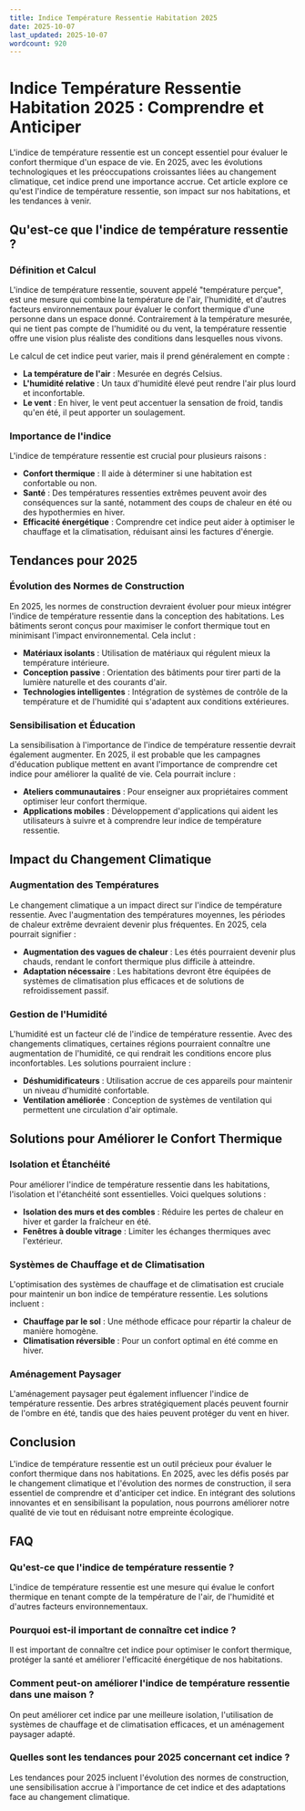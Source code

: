 ```yaml
---
title: Indice Température Ressentie Habitation 2025
date: 2025-10-07
last_updated: 2025-10-07
wordcount: 920
---
```


# Indice Température Ressentie Habitation 2025 : Comprendre et Anticiper

L'indice de température ressentie est un concept essentiel pour évaluer le confort thermique d'un espace de vie. En 2025, avec les évolutions technologiques et les préoccupations croissantes liées au changement climatique, cet indice prend une importance accrue. Cet article explore ce qu'est l'indice de température ressentie, son impact sur nos habitations, et les tendances à venir.

## Qu'est-ce que l'indice de température ressentie ?

### Définition et Calcul

L'indice de température ressentie, souvent appelé "température perçue", est une mesure qui combine la température de l'air, l'humidité, et d'autres facteurs environnementaux pour évaluer le confort thermique d'une personne dans un espace donné. Contrairement à la température mesurée, qui ne tient pas compte de l'humidité ou du vent, la température ressentie offre une vision plus réaliste des conditions dans lesquelles nous vivons.

Le calcul de cet indice peut varier, mais il prend généralement en compte :

- **La température de l'air** : Mesurée en degrés Celsius.
- **L'humidité relative** : Un taux d'humidité élevé peut rendre l'air plus lourd et inconfortable.
- **Le vent** : En hiver, le vent peut accentuer la sensation de froid, tandis qu'en été, il peut apporter un soulagement.

### Importance de l'indice

L'indice de température ressentie est crucial pour plusieurs raisons :

- **Confort thermique** : Il aide à déterminer si une habitation est confortable ou non.
- **Santé** : Des températures ressenties extrêmes peuvent avoir des conséquences sur la santé, notamment des coups de chaleur en été ou des hypothermies en hiver.
- **Efficacité énergétique** : Comprendre cet indice peut aider à optimiser le chauffage et la climatisation, réduisant ainsi les factures d'énergie.

## Tendances pour 2025

### Évolution des Normes de Construction

En 2025, les normes de construction devraient évoluer pour mieux intégrer l'indice de température ressentie dans la conception des habitations. Les bâtiments seront conçus pour maximiser le confort thermique tout en minimisant l'impact environnemental. Cela inclut :

- **Matériaux isolants** : Utilisation de matériaux qui régulent mieux la température intérieure.
- **Conception passive** : Orientation des bâtiments pour tirer parti de la lumière naturelle et des courants d'air.
- **Technologies intelligentes** : Intégration de systèmes de contrôle de la température et de l'humidité qui s'adaptent aux conditions extérieures.

### Sensibilisation et Éducation

La sensibilisation à l'importance de l'indice de température ressentie devrait également augmenter. En 2025, il est probable que les campagnes d'éducation publique mettent en avant l'importance de comprendre cet indice pour améliorer la qualité de vie. Cela pourrait inclure :

- **Ateliers communautaires** : Pour enseigner aux propriétaires comment optimiser leur confort thermique.
- **Applications mobiles** : Développement d'applications qui aident les utilisateurs à suivre et à comprendre leur indice de température ressentie.

## Impact du Changement Climatique

### Augmentation des Températures

Le changement climatique a un impact direct sur l'indice de température ressentie. Avec l'augmentation des températures moyennes, les périodes de chaleur extrême devraient devenir plus fréquentes. En 2025, cela pourrait signifier :

- **Augmentation des vagues de chaleur** : Les étés pourraient devenir plus chauds, rendant le confort thermique plus difficile à atteindre.
- **Adaptation nécessaire** : Les habitations devront être équipées de systèmes de climatisation plus efficaces et de solutions de refroidissement passif.

### Gestion de l'Humidité

L'humidité est un facteur clé de l'indice de température ressentie. Avec des changements climatiques, certaines régions pourraient connaître une augmentation de l'humidité, ce qui rendrait les conditions encore plus inconfortables. Les solutions pourraient inclure :

- **Déshumidificateurs** : Utilisation accrue de ces appareils pour maintenir un niveau d'humidité confortable.
- **Ventilation améliorée** : Conception de systèmes de ventilation qui permettent une circulation d'air optimale.

## Solutions pour Améliorer le Confort Thermique

### Isolation et Étanchéité

Pour améliorer l'indice de température ressentie dans les habitations, l'isolation et l'étanchéité sont essentielles. Voici quelques solutions :

- **Isolation des murs et des combles** : Réduire les pertes de chaleur en hiver et garder la fraîcheur en été.
- **Fenêtres à double vitrage** : Limiter les échanges thermiques avec l'extérieur.

### Systèmes de Chauffage et de Climatisation

L'optimisation des systèmes de chauffage et de climatisation est cruciale pour maintenir un bon indice de température ressentie. Les solutions incluent :

- **Chauffage par le sol** : Une méthode efficace pour répartir la chaleur de manière homogène.
- **Climatisation réversible** : Pour un confort optimal en été comme en hiver.

### Aménagement Paysager

L'aménagement paysager peut également influencer l'indice de température ressentie. Des arbres stratégiquement placés peuvent fournir de l'ombre en été, tandis que des haies peuvent protéger du vent en hiver.

## Conclusion

L'indice de température ressentie est un outil précieux pour évaluer le confort thermique dans nos habitations. En 2025, avec les défis posés par le changement climatique et l'évolution des normes de construction, il sera essentiel de comprendre et d'anticiper cet indice. En intégrant des solutions innovantes et en sensibilisant la population, nous pourrons améliorer notre qualité de vie tout en réduisant notre empreinte écologique.

## FAQ

### Qu'est-ce que l'indice de température ressentie ?

L'indice de température ressentie est une mesure qui évalue le confort thermique en tenant compte de la température de l'air, de l'humidité et d'autres facteurs environnementaux.

### Pourquoi est-il important de connaître cet indice ?

Il est important de connaître cet indice pour optimiser le confort thermique, protéger la santé et améliorer l'efficacité énergétique de nos habitations.

### Comment peut-on améliorer l'indice de température ressentie dans une maison ?

On peut améliorer cet indice par une meilleure isolation, l'utilisation de systèmes de chauffage et de climatisation efficaces, et un aménagement paysager adapté.

### Quelles sont les tendances pour 2025 concernant cet indice ?

Les tendances pour 2025 incluent l'évolution des normes de construction, une sensibilisation accrue à l'importance de cet indice et des adaptations face au changement climatique.